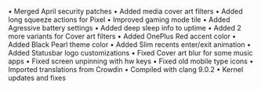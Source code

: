 • Merged April security patches 
• Added media cover art filters 
• Added long squeeze actions for Pixel 
• Improved gaming mode tile 
• Added Agressive battery settings 
• Added deep sleep info to uptime 
• Added 2 more variants for Cover art filters 
• Added OnePlus Red accent color 
• Added Black Pearl theme color 
• Added Slim recents enter/exit animation 
• Added Statusbar logo customizations 
• Fixed Cover art blur for some music apps 
• Fixed screen unpinning with hw keys 
• Fixed old mobile type icons 
• Imported translations from Crowdin 
• Compiled with clang 9.0.2
• Kernel updates and fixes
